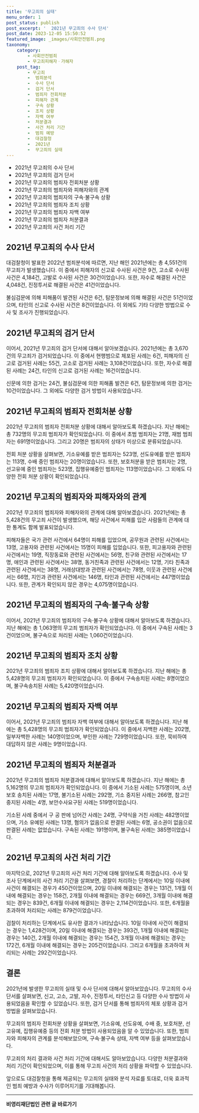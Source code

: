 ```yaml
---
title: '무고죄의 실태'
menu_order: 1
post_status: publish
post_excerpt: '  2021년 무고죄의 수사 단서'
post_date: 2023-12-05 15:50:52
featured_image: _images/사회안전범죄.png
taxonomy:
    category:
        - 사회안전범죄
        - 무고죄피해자ㆍ가해자
    post_tag:
        - 무고죄
        -  범죄분석
        -  수사 단서
        -  검거 단서
        -  범죄자 전회처분
        -  피해자 관계
        -  구속 상황
        -  조치 상황
        -  자백 여부
        -  처분결과
        -  사건 처리 기간
        -  범죄 예방
        -  대검찰청
        -  2021년
        -  무고죄의 실태
---
```


- 2021년 무고죄의 수사 단서
- 2021년 무고죄의 검거 단서
- 2021년 무고죄의 범죄자 전회처분 상황
- 2021년 무고죄의 범죄자와 피해자와의 관계
- 2021년 무고죄의 범죄자의 구속·불구속 상황
- 2021년 무고죄의 범죄자 조치 상황
- 2021년 무고죄의 범죄자 자백 여부
- 2021년 무고죄의 범죄자 처분결과
- 2021년 무고죄의 사건 처리 기간

## 2021년 무고죄의 수사 단서

대검찰청이 발표한 2022년 범죄분석에 따르면, 지난 해인 2021년에는 총 4,551건의 무고죄가 발생했습니다. 이 중에서 피해자의 신고로 수사된 사건은 9건, 고소로 수사된 사건은 4,184건, 고발로 수사된 사건은 30건이었습니다. 또한, 자수로 해결된 사건은 4,048건, 진정투서로 해결된 사건은 41건이었습니다.

불심검문에 의해 피해품이 발견된 사건은 6건, 탐문정보에 의해 해결된 사건은 51건이었으며, 타인의 신고로 수사된 사건은 8건이었습니다. 이 외에도 기타 다양한 방법으로 수사 및 조사가 진행되었습니다.

## 2021년 무고죄의 검거 단서

이어서, 2021년 무고죄의 검거 단서에 대해서 알아보겠습니다. 2021년에는 총 3,670건의 무고죄가 검거되었습니다. 이 중에서 현행범으로 체포된 사례는 6건, 피해자의 신고로 검거된 사례는 55건, 고소로 검거된 사례는 3,108건이었습니다. 또한, 자수로 해결된 사례는 24건, 타인의 신고로 검거된 사례는 16건이었습니다.

신문에 의한 검거는 24건, 불심검문에 의한 피해품 발견은 6건, 탐문정보에 의한 검거는 10건이었습니다. 그 외에도 다양한 검거 방법이 사용되었습니다.

## 2021년 무고죄의 범죄자 전회처분 상황

2021년 무고죄의 범죄자 전회처분 상황에 대해서 알아보도록 하겠습니다. 지난 해에는 총 732명의 무고죄 범죄자가 확인되었습니다. 이 중에서 초범 범죄자는 21명, 재범 범죄자는 691명이었습니다. 그리고 20명은 범죄자의 상태가 미상으로 분류되었습니다.

전회 처분 상황을 살펴보면, 기소유예를 받은 범죄자는 523명, 선도유예를 받은 범죄자는 113명, 수배 중인 범죄자는 20명이었습니다. 또한, 보호처분을 받은 범죄자는 2명, 선고유예 중인 범죄자는 523명, 집행유예중인 범죄자는 113명이었습니다. 그 외에도 다양한 전회 처분 상황이 확인되었습니다.

## 2021년 무고죄의 범죄자와 피해자와의 관계

2021년 무고죄의 범죄자와 피해자와의 관계에 대해 알아보겠습니다. 2021년에는 총 5,428건의 무고죄 사건이 발생했으며, 해당 사건에서 피해를 입은 사람들의 관계에 대한 통계도 함께 발표되었습니다.

피해자들은 국가 관련 사건에서 64명이 피해를 입었으며, 공무원과 관련된 사건에서는 13명, 고용자와 관련된 사건에서는 15명이 피해를 입었습니다. 또한, 피고용자와 관련된 사건에서는 19명, 직장동료와 관련된 사건에서는 56명, 친구와 관련된 사건에서는 17명, 애인과 관련된 사건에서는 38명, 동거친족과 관련된 사건에서는 12명, 기타 친족과 관련된 사건에서는 38명, 거래상대방과 관련된 사건에서는 78명, 이웃과 관련된 사건에서는 66명, 지인과 관련된 사건에서는 146명, 타인과 관련된 사건에서는 447명이었습니다. 또한, 관계가 확인되지 않은 경우는 4,075명이었습니다.

## 2021년 무고죄의 범죄자의 구속·불구속 상황

이어서, 2021년 무고죄의 범죄자의 구속·불구속 상황에 대해서 알아보도록 하겠습니다. 지난 해에는 총 1,063명의 무고죄 범죄자가 확인되었습니다. 이 중에서 구속된 사례는 3건이었으며, 불구속으로 처리된 사례는 1,060건이었습니다.

## 2021년 무고죄의 범죄자 조치 상황

2021년 무고죄의 범죄자 조치 상황에 대해서 알아보도록 하겠습니다. 지난 해에는 총 5,428명의 무고죄 범죄자가 확인되었습니다. 이 중에서 구속송치된 사례는 8명이었으며, 불구속송치된 사례는 5,420명이었습니다.

## 2021년 무고죄의 범죄자 자백 여부

이어서, 2021년 무고죄의 범죄자 자백 여부에 대해서 알아보도록 하겠습니다. 지난 해에는 총 5,428명의 무고죄 범죄자가 확인되었습니다. 이 중에서 자백한 사례는 202명, 일부자백한 사례는 140명이었으며, 부인한 사례는 729명이었습니다. 또한, 묵비하여 대답하지 않은 사례는 9명이었습니다.

## 2021년 무고죄의 범죄자 처분결과

2021년 무고죄의 범죄자 처분결과에 대해서 알아보도록 하겠습니다. 지난 해에는 총 5,162명의 무고죄 범죄자가 확인되었습니다. 이 중에서 기소된 사례는 575명이며, 소년 보호 송치된 사례는 17명, 불기소된 사례는 292명, 기소 중지된 사례는 266명, 참고인 중지된 사례는 4명, 보안수사요구된 사례는 519명이었습니다.

기소된 사례 중에서 구 공 판에 넘어간 사례는 24명, 구약식을 거친 사례는 482명이었으며, 기소 유예된 사례는 13명, 혐의가 없음으로 판결된 사례는 6명, 공소권이 없음으로 판결된 사례는 없었습니다. 구속된 사례는 191명이며, 불구속된 사례는 385명이었습니다.

## 2021년 무고죄의 사건 처리 기간

마지막으로, 2021년 무고죄의 사건 처리 기간에 대해 알아보도록 하겠습니다. 수사 및 조사 단계에서의 사건 처리 기간을 살펴보면, 경찰이 처리하는 단계에서는 10일 이내에 사건이 해결되는 경우가 450건이었으며, 20일 이내에 해결되는 경우는 131건, 1개월 이내에 해결되는 경우는 158건, 2개월 이내에 해결되는 경우는 669건, 3개월 이내에 해결되는 경우는 839건, 6개월 이내에 해결되는 경우는 2,114건이었습니다. 또한, 6개월을 초과하여 처리되는 사례는 879건이었습니다.

검찰이 처리하는 단계에서도 유사한 결과가 나타났습니다. 10일 이내에 사건이 해결되는 경우는 1,428건이며, 20일 이내에 해결되는 경우는 393건, 1개월 이내에 해결되는 경우는 140건, 2개월 이내에 해결되는 경우는 154건, 3개월 이내에 해결되는 경우는 172건, 6개월 이내에 해결되는 경우는 205건이었습니다. 그리고 6개월을 초과하여 처리되는 사례는 292건이었습니다.

## 결론

2021년에 발생한 무고죄의 실태 및 수사 단서에 대해서 알아보았습니다. 무고죄의 수사 단서를 살펴보면, 신고, 고소, 고발, 자수, 진정투서, 타인신고 등 다양한 수사 방법이 사용되었음을 확인할 수 있었습니다. 또한, 검거 단서를 통해 범죄자의 체포 상황과 검거 방법을 살펴보았습니다.

무고죄의 범죄자 전회처분 상황을 살펴보면, 기소유예, 선도유예, 수배 중, 보호처분, 선고유예, 집행유예중 등의 전회 처분 방법이 사용되었음을 알 수 있었습니다. 또한, 범죄자와 피해자의 관계를 분석해보았으며, 구속·불구속 상태, 자백 여부 등을 살펴보았습니다.

무고죄의 처리 결과와 사건 처리 기간에 대해서도 알아보았습니다. 다양한 처분결과와 처리 기간이 확인되었으며, 이를 통해 무고죄 사건의 처리 상황을 파악할 수 있었습니다.

앞으로도 대검찰청을 통해 제공되는 무고죄의 실태와 분석 자료를 토대로, 더욱 효과적인 범죄 예방과 수사가 이루어지기를 기대해봅니다.
<!-- wp:separator -->
<hr class="wp-block-separator has-alpha-channel-opacity"/>
<!-- /wp:separator -->

<!-- wp:group {"backgroundColor":"base","layout":{"type":"constrained"}} -->
<div class="wp-block-group has-base-background-color has-background"><!-- wp:paragraph {"align":"center","fontSize":"medium"} -->
<p class="has-text-align-center has-large-font-size"><strong>비영리재단법인 관련 글 바로가기</strong></p>
<!-- /wp:paragraph -->


<!-- wp:latest-posts
{"categories":[{"id":27278,"count":19,"description":"","link":"https://uknowlaw.com/category/%eb%b9%84%ec%98%81%eb%a6%ac%ec%9e%ac%eb%8b%a8%eb%b2%95%ec%9d%b8/","name":"비영리재단법인","slug":"비영리재단법인","taxonomy":"category","parent":0,"meta":[],"_links":{"self":[{"href":"https://uknowlaw.com/wp-json/wp/v2/categories/27278"}],"collection":[{"href":"https://uknowlaw.com/wp-json/wp/v2/categories"}],"about":[{"href":"https://uknowlaw.com/wp-json/wp/v2/taxonomies/category"}],"wp:post_type":[{"href":"https://uknowlaw.com/wp-json/wp/v2/posts?categories=27278"}],"curies":[{"name":"wp","href":"https://api.w.org/{rel}","templated":true}]}}],"postsToShow":100,"excerptLength":28,"postLayout":"grid","columns":2,"featuredImageAlign":"left","featuredImageSizeSlug":"large","fontSize":"small"} /--></div>
<!-- /wp:group -->